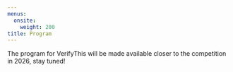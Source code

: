 ```yaml
---
menus: 
  onsite:
    weight: 200
title: Program
---
```



The program for VerifyThis will be made available closer to the competition in 2026, stay tuned!


<!-- VerifyThis will be held at XXX (the location for all ETAPS 2025 events) in room XXX. 

## Saturday (provisional schedule)

Note: in case you are **not available on Sunday**, please let the
organisers know before the competition.

| Time|                                                    |
|-----|----------------------------------------------------|
|08:30|Room available; set up tables, power, WiFi|
|08:50| Announcements and Introduction|
|09:00 - 10:00|Challenge Session 0|
|10:00 - 10:30|Coffee Break|
|10:30 - 12:30|Team Introductions + Challenge Session 1|
|12:30 - 14:00|Lunch|
|14:00 - 16:00|Challenge Session 2|
|16:00 - 16:30|Coffee Break|
|16:30 - 17:30|Challenge Session 3|

In the evening, we plan to go for a social dinner (probably around 7)
with any participants interested.

Dinner is not included in the registration.

Note: in case you are **not available on Sunday**, please let the
organisers know before the competition.

## Sunday

We encourage all teams to use the workshop room and present and compare
their solutions - we will organise an informal schedule (and the coffee
breaks and lunch are included). We will arrange a timetable for each
team to meet with the judges in parallel throughout the day. Please aim
to be available from 9am to 6pm and let us know of hard constraints
otherwise.
-->
